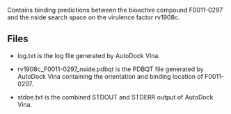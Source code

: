 Contains binding predictions between the bioactive compound F0011-0297 and the nside search space on the virulence factor rv1908c.

## Files

- log.txt is the log file generated by AutoDock Vina.

- rv1908c_F0011-0297_nside.pdbqt is the PDBQT file generated by AutoDock Vina containing the orientation and binding location of F0011-0297.

- stdoe.txt is the combined STDOUT and STDERR output of AutoDock Vina.

